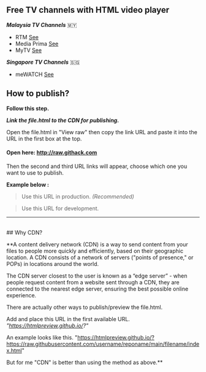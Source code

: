 ## Free TV channels with HTML video player

**_Malaysia TV Channels_** :malaysia:

- RTM [See](https://github.com/ZazerConer/TV_CHANNEL_HTML/tree/main/RTM)
- Media Prima [See](https://github.com/ZazerConer/TV_CHANNEL_HTML/tree/main/MediaPrima)
- MyTV [See](https://github.com/ZazerConer/TV_CHANNEL_HTML/tree/main/MyTV)

**_Singapore TV Channels_** :singapore:

- meWATCH [See](https://github.com/ZazerConer/TV_CHANNEL_HTML/tree/main/meWATCH)

## How to publish?

**Follow this step.**

**_Link the file.html to the CDN for publishing._**

Open the file.html in "View raw" then copy the link URL and paste it into the URL in the first box at the top. 

#### Open here: http://raw.githack.com

Then the second and third URL links will appear, choose which one you want to use to publish. 

**Example below :**

> Use this URL in production. _(Recommended)_

> Use this URL for development.

<hr>
<br>
## Why CDN?

**A content delivery network (CDN) is a way to send content from your files to people more quickly and efficiently, based on their geographic location. A CDN consists of a network of servers ("points of presence," or POPs) in locations around the world. 

The CDN server closest to the user is known as a “edge server” - when people request content from a website sent through a CDN, they are connected to the nearest edge server, ensuring the best possible online experience. 

There are actually other ways to publish/preview the file.html. 

Add and place this URL in the first available URL. 
_"https://htmlpreview.github.io/?"_

An example looks like this.
"https://htmlpreview.github.io/?https://raw.githubusercontent.com/username/reponame/main/filename/index.html" 

But for me "CDN" is better than using the method as above.**
